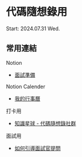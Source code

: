 # 代碼隨想錄用
Start: 2024.07.31 Wed.

## 常用連結
Notion
- [面試準備](<https://www.notion.so/jonathanhrlin/5346339c952a416da5300240e2e5b928#7af0f7900dbf4402858391fba2cd8b23>)

Notion Calender
- [我的行事曆](<https://calendar.notion.so/>)

打卡用
- [知識星球 - 代碼隨想錄社群](<https://wx.zsxq.com/dweb2/index/group/88511825151142>)

面試用
- [如何引導面試官提問](<https://wx.zsxq.com/dweb2/index/topic_detail/185412221454442>)

